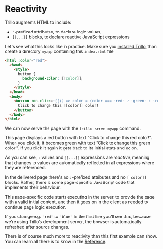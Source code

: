 # Reactivity

Trillo augments HTML to include:

* `:`-prefixed attributes, to declare logic values,
* `[[...]]` blocks, to declare reactive JavaScript expressions.

Let's see what this looks like in practice. Make sure you [installed Trillo](https://trillojs.dev/docs/quick-start#installation), than create a directory `myapp` containing this `index.html` file:

```html
<html :color="red">
  <head>
    <style>
      button {
        background-color: [[color]];
      }
    </style>
  </head>
  <body>
    <button :on-click="[[() => color = (color === 'red' ? 'green' : 'red')]]">
      Click to change this [[color]] color!
    </button>
  </body>
</html>
```

We can now serve the page with the `trillo serve myapp` command.

This page displays a red button with text "Click to change this red color!". When you click it, it becomes green with text "Click to change this green color!". If you click it again it gets back to its initial state and so on.

As you can see, `:` values and `[[...]]` expressions are _reactive_, meaning that changes to values are automatically reflected in all expressions where they are referenced.

In the delivered page there's no `:`-prefixed attributes and no `[[color]]` blocks. Rather, there is some page-specific JavaScript code that implements their behaviour.

This page-specific code starts executing in the server, to provide the page with a valid initial content, and then it goes on in the client as needed to continue page logic execution.

If you change e.g. `"red"` to `"blue"` in the first line you’ll see that, because we’re using Trillo’s development server, the browser is automatically refreshed after source changes.

There is of course much more to reactivity than this first example can show. You can learn all there is to know in the [Reference](https://trillojs.dev/docs/reference/language).
